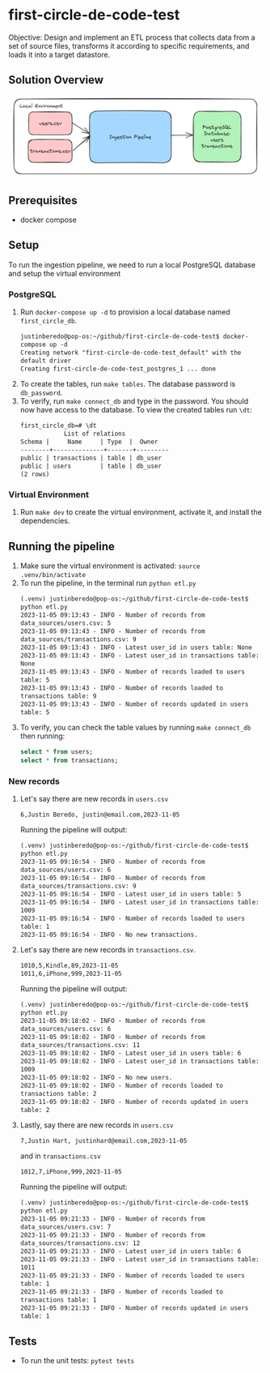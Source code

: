 # first-circle-de-code-test

Objective: Design and implement an ETL process that collects data from a set of source files, transforms it according to specific requirements, and loads it into a target datastore.

## Solution Overview
![Alt text](images/image.png)
## Prerequisites
- docker compose


## Setup
To run the ingestion pipeline, we need to run a local PostgreSQL database and setup the virtual environment
### PostgreSQL
1. Run `docker-compose up -d` to provision a local database named `first_circle_db`.
    ```
    justinberedo@pop-os:~/github/first-circle-de-code-test$ docker-compose up -d
    Creating network "first-circle-de-code-test_default" with the default driver
    Creating first-circle-de-code-test_postgres_1 ... done
    ```
2. To create the tables, run `make tables`. The database password is `db_password`.
3. To verify, run `make connect_db` and type in the password. You should now have access to the database. To view the created tables run `\dt`:
    ```
    first_circle_db=# \dt
                List of relations
    Schema |     Name     | Type  |  Owner  
    --------+--------------+-------+---------
    public | transactions | table | db_user
    public | users        | table | db_user
    (2 rows)
    ```
### Virtual Environment
1. Run `make dev` to create the virtual environment, activate it, and install the dependencies.

## Running the pipeline
1. Make sure the virtual environment is activated: `source .venv/bin/activate` 
2. To run the pipeline, in the terminal run `python etl.py`
    ```
    (.venv) justinberedo@pop-os:~/github/first-circle-de-code-test$ python etl.py
    2023-11-05 09:13:43 - INFO - Number of records from data_sources/users.csv: 5
    2023-11-05 09:13:43 - INFO - Number of records from data_sources/transactions.csv: 9
    2023-11-05 09:13:43 - INFO - Latest user_id in users table: None
    2023-11-05 09:13:43 - INFO - Latest user_id in transactions table: None
    2023-11-05 09:13:43 - INFO - Number of records loaded to users table: 5
    2023-11-05 09:13:43 - INFO - Number of records loaded to transactions table: 9
    2023-11-05 09:13:43 - INFO - Number of records updated in users table: 5
    ```
3. To verify, you can check the table values by running `make connect_db` then running:
    ```SQL
    select * from users;
    select * from transactions;
    ```
### New records
1. Let's say there are new records in `users.csv`
    ```
    6,Justin Beredo, justin@email.com,2023-11-05
    ```
    Running the pipeline will output:
    ```
    (.venv) justinberedo@pop-os:~/github/first-circle-de-code-test$ python etl.py
    2023-11-05 09:16:54 - INFO - Number of records from data_sources/users.csv: 6
    2023-11-05 09:16:54 - INFO - Number of records from data_sources/transactions.csv: 9
    2023-11-05 09:16:54 - INFO - Latest user_id in users table: 5
    2023-11-05 09:16:54 - INFO - Latest user_id in transactions table: 1009
    2023-11-05 09:16:54 - INFO - Number of records loaded to users table: 1
    2023-11-05 09:16:54 - INFO - No new transactions.
    ```
2. Let's say there are new records in `transactions.csv`. 
    ```
    1010,5,Kindle,89,2023-11-05
    1011,6,iPhone,999,2023-11-05
    ```
    Running the pipeline will output:

    ```
    (.venv) justinberedo@pop-os:~/github/first-circle-de-code-test$ python etl.py
    2023-11-05 09:18:02 - INFO - Number of records from data_sources/users.csv: 6
    2023-11-05 09:18:02 - INFO - Number of records from data_sources/transactions.csv: 11
    2023-11-05 09:18:02 - INFO - Latest user_id in users table: 6
    2023-11-05 09:18:02 - INFO - Latest user_id in transactions table: 1009
    2023-11-05 09:18:02 - INFO - No new users.
    2023-11-05 09:18:02 - INFO - Number of records loaded to transactions table: 2
    2023-11-05 09:18:02 - INFO - Number of records updated in users table: 2
    ```
3. Lastly, say there are new records in `users.csv`
    ```
    7,Justin Hart, justinhard@email.com,2023-11-05
    ```
    and in `transactions.csv`
    ```
    1012,7,iPhone,999,2023-11-05
    ```
    Running the pipeline will output:
    ```
    (.venv) justinberedo@pop-os:~/github/first-circle-de-code-test$ python etl.py
    2023-11-05 09:21:33 - INFO - Number of records from data_sources/users.csv: 7
    2023-11-05 09:21:33 - INFO - Number of records from data_sources/transactions.csv: 12
    2023-11-05 09:21:33 - INFO - Latest user_id in users table: 6
    2023-11-05 09:21:33 - INFO - Latest user_id in transactions table: 1011
    2023-11-05 09:21:33 - INFO - Number of records loaded to users table: 1
    2023-11-05 09:21:33 - INFO - Number of records loaded to transactions table: 1
    2023-11-05 09:21:33 - INFO - Number of records updated in users table: 1
    ```

## Tests
- To run the unit tests: `pytest tests`
